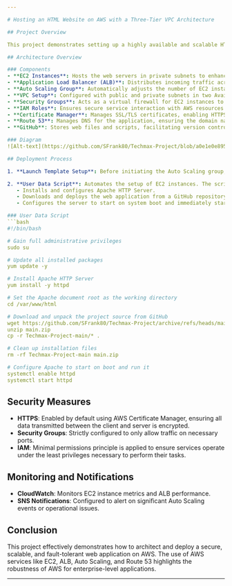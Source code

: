 ```yaml
---

# Hosting an HTML Website on AWS with a Three-Tier VPC Architecture

## Project Overview

This project demonstrates setting up a highly available and scalable HTML web application on Amazon Web Services (AWS). It uses a multi-tier architecture to ensure fault tolerance, security, and scalability. The web application is served through two Amazon EC2 instances managed by an Auto Scaling group, ensuring the website remains available even under varying load conditions.

## Architecture Overview

### Components
- **EC2 Instances**: Hosts the web servers in private subnets to enhance security.
- **Application Load Balancer (ALB)**: Distributes incoming traffic across the two EC2 instances in different Availability Zones, ensuring high availability.
- **Auto Scaling Group**: Automatically adjusts the number of EC2 instances between 2 and 3 based on traffic, ensuring efficient resource utilization.
- **VPC Setup**: Configured with public and private subnets in two Availability Zones for fault tolerance and secure network isolation.
- **Security Groups**: Acts as a virtual firewall for EC2 instances to control inbound and outbound traffic.
- **IAM Roles**: Ensures secure service interaction with AWS resources.
- **Certificate Manager**: Manages SSL/TLS certificates, enabling HTTPS for secure communication.
- **Route 53**: Manages DNS for the application, ensuring the domain name resolves correctly to the ALB.
- **GitHub**: Stores web files and scripts, facilitating version control and collaboration.

### Diagram
![Alt-text](https://github.com/SFrank80/Techmax-Project/blob/a0e1e0e895a8d9933428c784d7e499dfbd9624a5/Host%20an%20HTML%20Website%20on%20Three%20Tier%20VPC.png)

## Deployment Process

1. **Launch Template Setup**: Before initiating the Auto Scaling group, a launch template was created to define the configuration of the EC2 instances. This template specifies the instance type, AMI ID, key pair, security groups, and associated block storage.

2. **User Data Script**: Automates the setup of EC2 instances. The script performs the following tasks:
   - Installs and configures Apache HTTP Server.
   - Downloads and deploys the web application from a GitHub repository.
   - Configures the server to start on system boot and immediately starts serving the deployed web application.

### User Data Script
```bash
#!/bin/bash

# Gain full administrative privileges
sudo su

# Update all installed packages
yum update -y

# Install Apache HTTP Server
yum install -y httpd

# Set the Apache document root as the working directory
cd /var/www/html

# Download and unpack the project source from GitHub
wget https://github.com/SFrank80/Techmax-Project/archive/refs/heads/main.zip
unzip main.zip
cp -r Techmax-Project-main/* .

# Clean up installation files
rm -rf Techmax-Project-main main.zip

# Configure Apache to start on boot and run it
systemctl enable httpd
systemctl start httpd
```

## Security Measures
- **HTTPS**: Enabled by default using AWS Certificate Manager, ensuring all data transmitted between the client and server is encrypted.
- **Security Groups**: Strictly configured to only allow traffic on necessary ports.
- **IAM**: Minimal permissions principle is applied to ensure services operate under the least privileges necessary to perform their tasks.

## Monitoring and Notifications
- **CloudWatch**: Monitors EC2 instance metrics and ALB performance.
- **SNS Notifications**: Configured to alert on significant Auto Scaling events or operational issues.

## Conclusion

This project effectively demonstrates how to architect and deploy a secure, scalable, and fault-tolerant web application on AWS. The use of AWS services like EC2, ALB, Auto Scaling, and Route 53 highlights the robustness of AWS for enterprise-level applications.

---
```

